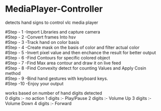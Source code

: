 # MediaPlayer-Controller
detects hand signs to control vlc media player

#Step - 1  -Import Libraries and capture camera<br  />
#Step - 2  -Convert frames Into hsv<br  />
#Step - 3  -Track hand on color basis <br  />
#Step - 4  -Create mask on the basis of color and filter actual color <br  />
#Step - 5  -Invert pixel value and then enchance the result for better output<br  />
#Step - 6  -Find Contours for specific colored object<br  />
#Step - 7  -Find Max area contour and draw it on live feed<br  />
#Step - 8  -Find Convexity detect  for counting Values and Apply Cosin method<br  />
#Step - 9  -Bind hand gestures with keyboard keys.<br  />
#Step -10  -Enjoy your output<br  />

works based on number of hand digits detected<br  />
    0 digits :- no action 
    1 digits :- Play/Pause 
    2 digits :- Volume Up
    3 digits :- Volume Down 
    4 digits :- Forward 
  
